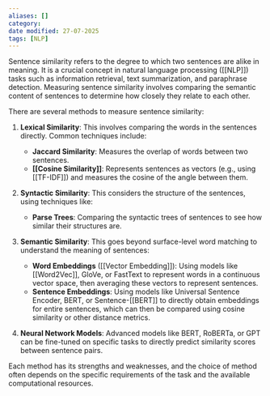 ```yaml
---
aliases: []
category:
date modified: 27-07-2025
tags: [NLP]
---
```


Sentence similarity refers to the degree to which two sentences are alike in meaning. It is a crucial concept in natural language processing ([[NLP]]) tasks such as information retrieval, text summarization, and paraphrase detection. Measuring sentence similarity involves comparing the semantic content of sentences to determine how closely they relate to each other.

There are several methods to measure sentence similarity:

1. **Lexical Similarity**: This involves comparing the words in the sentences directly. Common techniques include:
   - **Jaccard Similarity**: Measures the overlap of words between two sentences.
   - **[[Cosine Similarity]]**: Represents sentences as vectors (e.g., using [[TF-IDF]]) and measures the cosine of the angle between them.

2. **Syntactic Similarity**: This considers the structure of the sentences, using techniques like:
   - **Parse Trees**: Comparing the syntactic trees of sentences to see how similar their structures are.

3. **Semantic Similarity**: This goes beyond surface-level word matching to understand the meaning of sentences:
   - **Word Embeddings** ([[Vector Embedding]]): Using models like [[Word2Vec]], GloVe, or FastText to represent words in a continuous vector space, then averaging these vectors to represent sentences.
   - **Sentence Embeddings**: Using models like Universal Sentence Encoder, BERT, or Sentence-[[BERT]] to directly obtain embeddings for entire sentences, which can then be compared using cosine similarity or other distance metrics.

4. **Neural Network Models**: Advanced models like BERT, RoBERTa, or GPT can be fine-tuned on specific tasks to directly predict similarity scores between sentence pairs.



Each method has its strengths and weaknesses, and the choice of method often depends on the specific requirements of the task and the available computational resources.